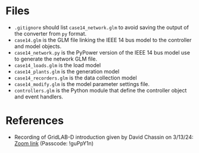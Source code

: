 # Files

* `.gitignore` should list `case14_network.glm` to avoid saving the output of
  the converter from `py` format.
* `case14.glm` is the GLM file linking the IEEE 14 bus model to the controller
  and model objects.
* `case14_network.py` is the PyPower version of the IEEE 14 bus model use to
  generate the network GLM file.
* `case14_loads.glm` is the load model
* `case14_plants.glm` is the generation model
* `case14_recorders.glm` is the data collection model
* `case14_modify.glm` is the model parameter settings file.
* `controllers.glm` is the Python module that define the controller object and
  event handlers.

# References

* Recording of GridLAB-D introduction given by David Chassin on 3/13/24: [Zoom link](https://stanford.zoom.us/rec/share/9VuLIQs_Mqc7QxqMq0jwlF7koQvsq8s_K_ojcYjcxbJVY4zoLHEJuq6MEgKnRFOM.KYGNtoDGLC5ahU1E) (Passcode: !guPpY1n)
